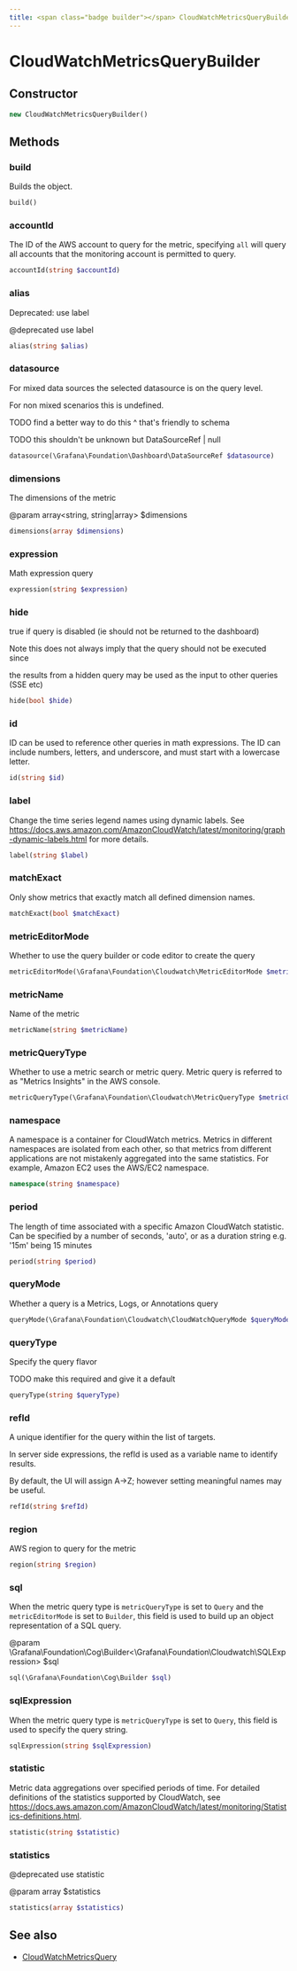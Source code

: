 ```yaml
---
title: <span class="badge builder"></span> CloudWatchMetricsQueryBuilder
---
```

# <span class="badge builder"></span> CloudWatchMetricsQueryBuilder

## Constructor

```php
new CloudWatchMetricsQueryBuilder()
```
## Methods

### <span class="badge object-method"></span> build

Builds the object.

```php
build()
```

### <span class="badge object-method"></span> accountId

The ID of the AWS account to query for the metric, specifying `all` will query all accounts that the monitoring account is permitted to query.

```php
accountId(string $accountId)
```

### <span class="badge object-method"></span> alias

Deprecated: use label

@deprecated use label

```php
alias(string $alias)
```

### <span class="badge object-method"></span> datasource

For mixed data sources the selected datasource is on the query level.

For non mixed scenarios this is undefined.

TODO find a better way to do this ^ that's friendly to schema

TODO this shouldn't be unknown but DataSourceRef | null

```php
datasource(\Grafana\Foundation\Dashboard\DataSourceRef $datasource)
```

### <span class="badge object-method"></span> dimensions

The dimensions of the metric

@param array<string, string|array<string>> $dimensions

```php
dimensions(array $dimensions)
```

### <span class="badge object-method"></span> expression

Math expression query

```php
expression(string $expression)
```

### <span class="badge object-method"></span> hide

true if query is disabled (ie should not be returned to the dashboard)

Note this does not always imply that the query should not be executed since

the results from a hidden query may be used as the input to other queries (SSE etc)

```php
hide(bool $hide)
```

### <span class="badge object-method"></span> id

ID can be used to reference other queries in math expressions. The ID can include numbers, letters, and underscore, and must start with a lowercase letter.

```php
id(string $id)
```

### <span class="badge object-method"></span> label

Change the time series legend names using dynamic labels. See https://docs.aws.amazon.com/AmazonCloudWatch/latest/monitoring/graph-dynamic-labels.html for more details.

```php
label(string $label)
```

### <span class="badge object-method"></span> matchExact

Only show metrics that exactly match all defined dimension names.

```php
matchExact(bool $matchExact)
```

### <span class="badge object-method"></span> metricEditorMode

Whether to use the query builder or code editor to create the query

```php
metricEditorMode(\Grafana\Foundation\Cloudwatch\MetricEditorMode $metricEditorMode)
```

### <span class="badge object-method"></span> metricName

Name of the metric

```php
metricName(string $metricName)
```

### <span class="badge object-method"></span> metricQueryType

Whether to use a metric search or metric query. Metric query is referred to as "Metrics Insights" in the AWS console.

```php
metricQueryType(\Grafana\Foundation\Cloudwatch\MetricQueryType $metricQueryType)
```

### <span class="badge object-method"></span> namespace

A namespace is a container for CloudWatch metrics. Metrics in different namespaces are isolated from each other, so that metrics from different applications are not mistakenly aggregated into the same statistics. For example, Amazon EC2 uses the AWS/EC2 namespace.

```php
namespace(string $namespace)
```

### <span class="badge object-method"></span> period

The length of time associated with a specific Amazon CloudWatch statistic. Can be specified by a number of seconds, 'auto', or as a duration string e.g. '15m' being 15 minutes

```php
period(string $period)
```

### <span class="badge object-method"></span> queryMode

Whether a query is a Metrics, Logs, or Annotations query

```php
queryMode(\Grafana\Foundation\Cloudwatch\CloudWatchQueryMode $queryMode)
```

### <span class="badge object-method"></span> queryType

Specify the query flavor

TODO make this required and give it a default

```php
queryType(string $queryType)
```

### <span class="badge object-method"></span> refId

A unique identifier for the query within the list of targets.

In server side expressions, the refId is used as a variable name to identify results.

By default, the UI will assign A->Z; however setting meaningful names may be useful.

```php
refId(string $refId)
```

### <span class="badge object-method"></span> region

AWS region to query for the metric

```php
region(string $region)
```

### <span class="badge object-method"></span> sql

When the metric query type is `metricQueryType` is set to `Query` and the `metricEditorMode` is set to `Builder`, this field is used to build up an object representation of a SQL query.

@param \Grafana\Foundation\Cog\Builder<\Grafana\Foundation\Cloudwatch\SQLExpression> $sql

```php
sql(\Grafana\Foundation\Cog\Builder $sql)
```

### <span class="badge object-method"></span> sqlExpression

When the metric query type is `metricQueryType` is set to `Query`, this field is used to specify the query string.

```php
sqlExpression(string $sqlExpression)
```

### <span class="badge object-method"></span> statistic

Metric data aggregations over specified periods of time. For detailed definitions of the statistics supported by CloudWatch, see https://docs.aws.amazon.com/AmazonCloudWatch/latest/monitoring/Statistics-definitions.html.

```php
statistic(string $statistic)
```

### <span class="badge object-method"></span> statistics

@deprecated use statistic

@param array<string> $statistics

```php
statistics(array $statistics)
```

## See also

 * <span class="badge object-type-class"></span> [CloudWatchMetricsQuery](./object-CloudWatchMetricsQuery.md)
